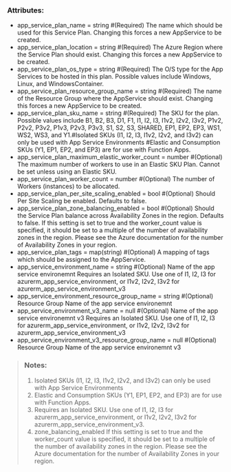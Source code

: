 ### Attributes: ###
  - app_service_plan_name                         = string      #(Required) The name which should be used for this Service Plan. Changing this forces a new AppService to be created.
  - app_service_plan_location                     = string      #(Required) The Azure Region where the Service Plan should exist. Changing this forces a new AppService to be created.
  - app_service_plan_os_type                      = string      #(Required) The O/S type for the App Services to be hosted in this plan. Possible values include Windows, Linux, and WindowsContainer.
  - app_service_plan_resource_group_name          = string      #(Required) The name of the Resource Group where the AppService should exist. Changing this forces a new AppService to be created.
  - app_service_plan_sku_name                     = string      #(Required) The SKU for the   plan. Possible values include B1, B2, B3, D1, F1, I1, I2, I3, I1v2, I2v2, I3v2, P1v2, P2v2, P3v2, P1v3, P2v3, P3v3, S1, S2, S3, SHARED, EP1, EP2, EP3, WS1, WS2, WS3, and Y1.#Isolated SKUs (I1, I2, I3, I1v2, I2v2, and I3v2) can only be used with App Service Environments #Elastic and Consumption SKUs (Y1, EP1, EP2, and EP3) are for use with Function Apps.
  - app_service_plan_maximum_elastic_worker_count = number      #(Optional) The maximum number of workers to use in an Elastic SKU Plan. Cannot be set unless using an Elastic SKU.
  - app_service_plan_worker_count                 = number      #(Optional) The number of Workers (instances) to be allocated.
  -  app_service_plan_per_site_scaling_enabled     = bool        #(Optional) Should Per Site Scaling be enabled. Defaults to false.
  -  app_service_plan_zone_balancing_enabled       = bool        #(Optional) Should the Service Plan balance across Availability Zones in the region. Defaults to false. If this setting is set to true and the worker_count value is specified, it should be set to a multiple of the number of availability zones in the region. Please see the Azure documentation for the number of Availability Zones in your region.
  -  app_service_plan_tags                         = map(string) #(Optional) A mapping of tags which should be assigned to the AppService.
  - app_service_environment_name                  = string      #(Optional) Name of the app service environemnt Requires an Isolated SKU. Use one of I1, I2, I3 for azurerm_app_service_environment, or I1v2, I2v2, I3v2 for azurerm_app_service_environment_v3
  - app_service_environment_resource_group_name   = string      #(Optional) Resource Group Name of the app service environemnt
  - app_service_environment_v3_name                = null                   #(Optional) Name of the app service environemnt v3 Requires an Isolated SKU. Use one of I1, I2, I3 for azurerm_app_service_environment, or I1v2, I2v2, I3v2 for azurerm_app_service_environment_v3
  - app_service_environment_v3_resource_group_name = null                   #(Optional) Resource Group Name of the app service environemnt v3
>### Notes: ###
>1. Isolated SKUs (I1, I2, I3, I1v2, I2v2, and I3v2) can only be used with App Service Environments
>2. Elastic and Consumption SKUs (Y1, EP1, EP2, and EP3) are for use with Function Apps.
>3. Requires an Isolated SKU. Use one of I1, I2, I3 for azurerm_app_service_environment, or I1v2, I2v2, I3v2 for azurerm_app_service_environment_v3.
>4. zone_balancing_enabled If this setting is set to true and the worker_count value is specified, it should be set to a multiple of the number of availability zones in the region. Please see the Azure documentation for the number of Availability Zones in your region.